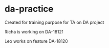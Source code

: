 # da-practice

Created for training purpose for TA on DA project


Richa is working on DA-18121

Leo works on feature DA-18120

